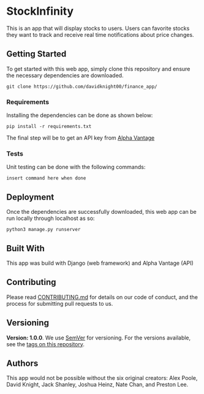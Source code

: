# StockInfinity

This is an app that will display stocks to users. Users can favorite stocks they want to track and receive real time notifications about price changes.

## Getting Started

To get started with this web app, simply clone this repository and ensure the necessary dependencies are downloaded.

```
git clone https://github.com/davidknight00/finance_app/
```

### Requirements

Installing the dependencies can be done as shown below:

```
pip install -r requirements.txt
```

The final step will be to get an API key from [Alpha Vantage](https://www.alphavantage.co/support/#api-key)

### Tests

Unit testing can be done with the following commands:

```
insert command here when done
```

## Deployment

Once the dependencies are successfully downloaded, this web app can be run locally through localhost as so:

```
python3 manage.py runserver
```

## Built With

This app was build with Django (web framework) and Alpha Vantage (API)

## Contributing

Please read [CONTRIBUTING.md](https://www.github.com/davidknight00/blob/master/CONTRIBUTING.md) for details on our code of conduct, and the process for submitting pull requests to us.

## Versioning

**Version: 1.0.0**. We use [SemVer](http://semver.org/) for versioning. For the versions available, see the [tags on this repository](https://github.com/your/project/tags). 

## Authors

This app would not be possible without the six original creators: Alex Poole, David Knight, Jack Shanley, Joshua Heinz, Nate Chan, and Preston Lee.
